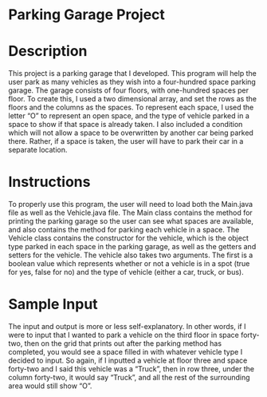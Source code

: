 # Parking Garage Project

# Description
This project is a parking garage that I developed. This program will help the user park as many vehicles as they wish into a four-hundred space parking garage. 
The garage consists of four floors, with one-hundred spaces per floor. To create this, I used a two dimensional array, and set the rows as the floors and the 
columns as the spaces. To represent each space, I used the letter “O” to represent an open space, and the type of vehicle parked in a space to show if that space 
is already taken. I also included a condition which will not allow a space to be overwritten by another car being parked there. Rather, if a space is taken, 
the user will have to park their car in a separate location.

# Instructions
To properly use this program, the user will need to load both the Main.java file as well as the Vehicle.java file. The Main class contains the method for printing 
the parking garage so the user can see what spaces are available, and also contains the method for parking each vehicle in a space. The Vehicle class contains the 
constructor for the vehicle, which is the object type parked in each space in the parking garage, as well as the getters and setters for the vehicle. The vehicle 
also takes two arguments. The first is a boolean value which represents whether or not a vehicle is in a spot (true for yes, false for no) and the type of vehicle 
(either a car, truck, or bus).

# Sample Input
The input and output is more or less self-explanatory. In other words, if I were to input that I wanted to park a vehicle on the third floor in space forty-two, 
then on the grid that prints out after the parking method has completed, you would see a space filled in with whatever vehicle type I decided to input. So again, 
if I inputted a vehicle at floor three and space forty-two and I said this vehicle was a “Truck”, then in row three, under the column forty-two, it would say 
“Truck”, and all the rest of the surrounding area would still show “O”.

